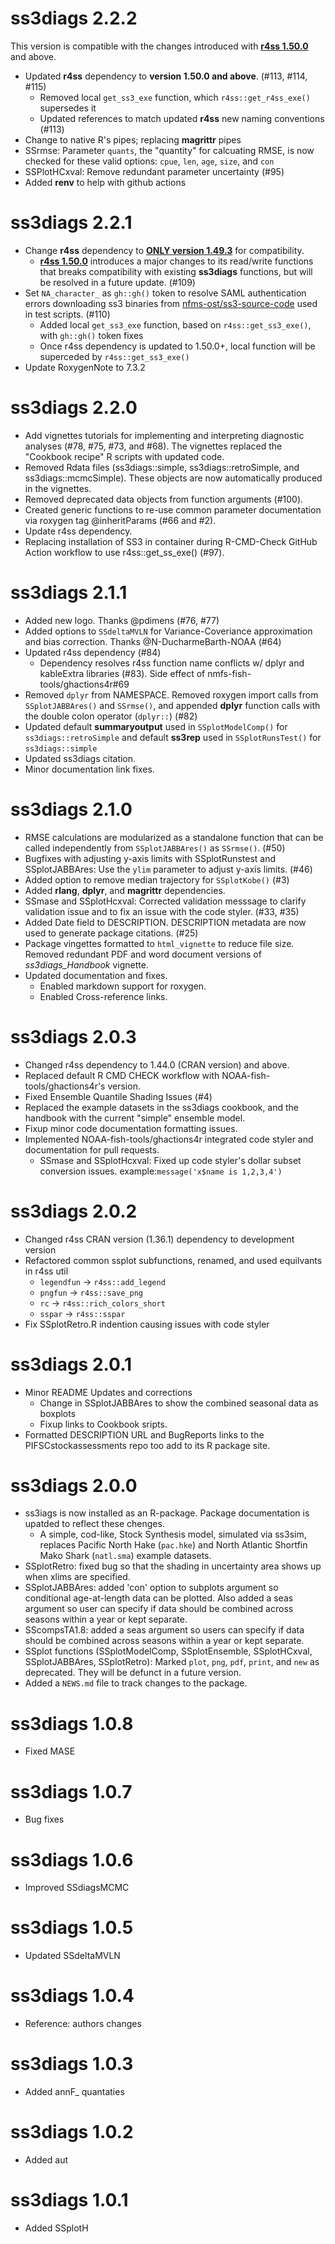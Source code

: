 # ss3diags 2.2.2

This version is compatible with the changes introduced with **[r4ss 1.50.0](https://github.com/r4ss/r4ss/releases/tag/v1.50.0)** and above.

* Updated **r4ss** dependency to **version 1.50.0 and above**. (#113, #114, #115)
  * Removed local `get_ss3_exe` function, which `r4ss::get_r4ss_exe()` supersedes it
  * Updated references to match updated **r4ss** new naming conventions (#113)
* Change to native R's pipes; replacing **magrittr** pipes
* SSrmse: Parameter `quants`, the "quantity" for calcuating RMSE, is now checked for these valid options: `cpue`, `len`, `age`, `size`, and `con` 
* SSPlotHCxval: Remove redundant parameter uncertainty (#95)
* Added **renv** to help with github actions 

# ss3diags 2.2.1

* Change **r4ss** dependency to **[ONLY version 1.49.3](https://github.com/r4ss/r4ss/releases/tag/v1.49.3)** for compatibility. 
  * **[r4ss 1.50.0](https://github.com/r4ss/r4ss/releases/tag/v1.50.0)** introduces a major changes to its read/write functions that breaks compatibility with existing **ss3diags** functions, but will be resolved in a future update. (#109)
* Set `NA_character_` as `gh::gh()` token to resolve SAML authentication errors downloading ss3 binaries from [nfms-ost/ss3-source-code](https://github.com/nmfs-ost/ss3-source-code) used in test scripts. (#110)
  * Added local `get_ss3_exe` function, based on `r4ss::get_ss3_exe()`, with `gh::gh()` token fixes 
  * Once r4ss dependency is updated to 1.50.0+, local function will be superceded by `r4ss::get_ss3_exe()`
* Update RoxygenNote to 7.3.2 

# ss3diags 2.2.0

* Add vignettes tutorials for implementing and interpreting diagnostic analyses (#78, #75, #73, and #68). The vignettes replaced the "Cookbook recipe" R scripts with updated code.
* Removed Rdata files (ss3diags::simple, ss3diags::retroSimple, and ss3diags::mcmcSimple). These objects are now automatically produced in the vignettes.
* Removed deprecated data objects from function arguments (#100).
* Created generic functions to re-use common parameter documentation via roxygen tag @inheritParams (#66 and #2).
* Update r4ss dependency.
* Replacing installation of SS3 in container during R-CMD-Check GitHub Action workflow to use r4ss::get_ss_exe() (#97).

# ss3diags 2.1.1

* Added new logo. Thanks @pdimens (#76, #77)
* Added options to `SSdeltaMVLN` for Variance-Coveriance approximation and bias correction. Thanks @N-DucharmeBarth-NOAA (#64)
* Updated r4ss dependency (#84)
  * Dependency resolves r4ss function name conflicts w/ dplyr and kableExtra libraries (#83). Side effect of nmfs-fish-tools/ghactions4r#69
* Removed `dplyr` from NAMESPACE. Removed roxygen import calls from `SSplotJABBAres()` and `SSrmse()`, and appended **dplyr** function calls with the double colon operator (`dplyr::`)  (#82)
* Updated default **summaryoutput** used in `SSplotModelComp()` for `ss3diags::retroSimple` and default **ss3rep** used in `SSplotRunsTest()` for `ss3diags::simple`
* Updated ss3diags citation. 
* Minor documentation link fixes.

# ss3diags 2.1.0

* RMSE calculations are modularized as a standalone function that can be called independently from `SSplotJABBAres()` as `SSrmse()`. (#50) 
* Bugfixes with adjusting y-axis limits with SSplotRunstest and SSplotJABBAres: Use the `ylim` parameter to adjust y-axis limits. (#46)
* Added option to remove median trajectory for `SSplotKobe()` (#3)
* Added **rlang**, **dplyr**, and **magrittr** dependencies.
* SSmase and SSplotHcxval: Corrected validation messsage to clarify validation issue and to fix an issue with the code styler. (#33, #35)
* Added Date field to DESCRIPTION. DESCRIPTION metadata are now used to generate package citations. (#25)
* Package vingettes formatted to `html_vignette` to reduce file size. Removed redundant PDF and word document versions of *ss3diags_Handbook* vignette.
* Updated documentation and fixes.
  * Enabled markdown support for roxygen. 
  * Enabled Cross-reference links.

# ss3diags 2.0.3

* Changed r4ss dependency to 1.44.0 (CRAN version) and above. 
* Replaced default R CMD CHECK workflow with NOAA-fish-tools/ghactions4r's version.
* Fixed Ensemble Quantile Shading Issues (#4)
* Replaced the example datasets in the ss3diags cookbook, and the handbook with the current "simple" ensemble model.
* Fixup minor code documentation formatting issues.
* Implemented NOAA-fish-tools/ghactions4r integrated code styler and documentation for pull requests.
  * SSmase and SSplotHcxval: Fixed up code styler's dollar subset conversion issues. example:`message('x$name is 1,2,3,4')`

# ss3diags 2.0.2

* Changed r4ss CRAN version (1.36.1) dependency to development version
* Refactored common ssplot subfunctions, renamed, and used equilvants in r4ss util 
  * `legendfun` -> `r4ss::add_legend`
  * `pngfun` -> `r4ss::save_png`
  * `rc` -> `r4ss::rich_colors_short`
  * `sspar` -> `r4ss::sspar`
* Fix SSplotRetro.R indention causing issues with code styler

# ss3diags 2.0.1

* Minor README Updates and corrections
  * Change in SSplotJABBAres to show the combined seasonal data as boxplots
  * Fixup links to Cookbook sripts.
* Formatted DESCRIPTION URL and BugReports links to the PIFSCstockassessments repo too add to its R package site.

# ss3diags 2.0.0 

* ss3iags is now installed as an R-package. Package documentation is upatded to reflect these chenges. 
  * A simple, cod-like, Stock Synthesis model, simulated via ss3sim, replaces Pacific North Hake (`pac.hke`) and North Atlantic Shortfin Mako Shark (`natl.sma`) example datasets.
* SSplotRetro: fixed bug so that the shading in uncertainty area shows up when xlims are specified.
* SSplotJABBAres: added 'con' option to subplots argument so conditional age-at-length data can be plotted. Also added a seas argument so user can specify if data should be combined across seasons within a year or kept separate. 
* SScompsTA1.8: added a seas argument so users can specify if data should be combined across seasons within a year or kept separate.
* SSplot functions (SSplotModelComp, SSplotEnsemble, SSplotHCxval, SSplotJABBAres, SSplotRetro): Marked `plot`, `png`, `pdf`, `print`, and `new` as deprecated. They will be defunct in a future version.
* Added a `NEWS.md` file to track changes to the package.

# ss3diags 1.0.8

* Fixed MASE

# ss3diags 1.0.7

* Bug fixes

# ss3diags 1.0.6

* Improved SSdiagsMCMC

# ss3diags 1.0.5

* Updated SSdeltaMVLN

# ss3diags 1.0.4 

* Reference: authors changes 

# ss3diags 1.0.3

* Added annF_ quantaties

# ss3diags 1.0.2

* Added aut

# ss3diags 1.0.1

* Added SSplotH
